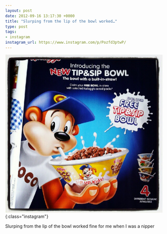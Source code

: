 ```yaml
---
layout: post
date: 2012-09-16 13:17:30 +0000
title: "Slurping from the lip of the bowl worked…"
type: post
tags:
- instagram
instagram_url: https://www.instagram.com/p/Pozfd3ptwP/
---
```


![Instagram - Pozfd3ptwP](/img/Pozfd3ptwP.jpg){:class="instagram"}

Slurping from the lip of the bowl worked fine for me when I was a nipper
